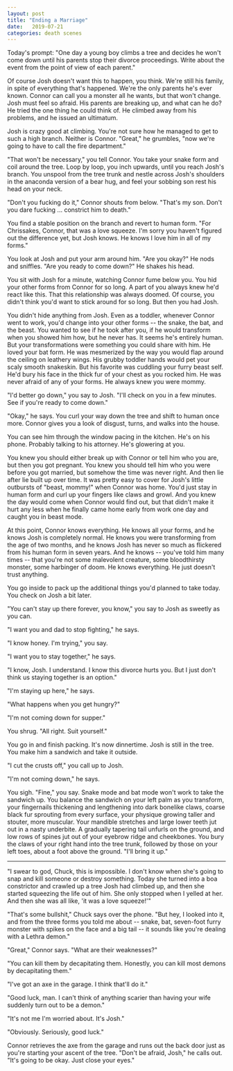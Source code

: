 ```yaml
---
layout: post
title: "Ending a Marriage"
date:   2019-07-21
categories: death scenes
---
```

Today's prompt: "One day a young boy climbs a tree and decides he won't come down until his parents stop their divorce proceedings. Write about the event from the point of view of each parent."

Of course Josh doesn't want this to happen, you think. We're still his family, in spite of everything that's happened. We're the only parents he's ever known. Connor can call you a monster all he wants, but that won't change. Josh must feel so afraid. His parents are breaking up, and what can he do? He tried the one thing he could think of. He climbed away from his problems, and he issued an ultimatum.

Josh is crazy good at climbing. You're not sure how he managed to get to such a high branch. Neither is Connor. "Great," he grumbles, "now we're going to have to call the fire department."

"That won't be necessary," you tell Connor. You take your snake form and coil around the tree. Loop by loop, you inch upwards, until you reach Josh's branch. You unspool from the tree trunk and nestle across Josh's shoulders in the anaconda version of a bear hug, and feel your sobbing son rest his head on your neck.

"Don't you fucking do it," Connor shouts from below. "That's my son. Don't you dare fucking ... constrict him to death."

You find a stable position on the branch and revert to human form. "For Chrissakes, Connor, that was a love squeeze. I'm sorry you haven't figured out the difference yet, but Josh knows. He knows I love him in all of my forms."

You look at Josh and put your arm around him. "Are you okay?" He nods and sniffles. "Are you ready to come down?" He shakes his head. 

You sit with Josh for a minute, watching Connor fume below you. You hid your other forms from Connor for so long. A part of you always knew he'd react like this. That this relationship was always doomed. Of course, you didn't think you'd want to stick around for so long. But then you had Josh. 

You didn't hide anything from Josh. Even as a toddler, whenever Connor went to work, you'd change into your other forms -- the snake, the bat, and the beast. You wanted to see if he took after you, if he would transform when you showed him how, but he never has. It seems he's entirely human. But your transformations were something you could share with him. He loved your bat form. He was mesmerized by the way you would flap around the ceiling on leathery wings. His grubby toddler hands would pet your scaly smooth snakeskin. But his favorite was cuddling your furry beast self. He'd bury his face in the thick fur of your chest as you rocked him. He was never afraid of any of your forms. He always knew you were mommy.

"I'd better go down," you say to Josh. "I'll check on you in a few minutes. See if you're ready to come down."

"Okay," he says. You curl your way down the tree and shift to human once more. Connor gives you a look of disgust, turns, and walks into the house. 

You can see him through the window pacing in the kitchen. He's on his phone. Probably talking to his attorney. He's glowering at you.

You knew you should either break up with Connor or tell him who you are, but then you got pregnant. You knew you should tell him who you were before you got married, but somehow the time was never right. And then lie after lie built up over time. It was pretty easy to cover for Josh's little outbursts of "beast, mommy!" when Connor was home. You'd just stay in human form and curl up your fingers like claws and growl. And you knew the day would come when Connor would find out, but that didn't make it hurt any less when he finally came home early from work one day and caught you in beast mode.

At this point, Connor knows everything. He knows all your forms, and he knows Josh is completely normal. He knows you were transforming from the age of two months, and he knows Josh has never so much as flickered from his human form in seven years. And he knows -- you've told him many times -- that you're not some malevolent creature, some bloodthirsty monster, some harbinger of doom. He knows everything. He just doesn't trust anything.

You go inside to pack up the additional things you'd planned to take today. You check on Josh a bit later.

"You can't stay up there forever, you know," you say to Josh as sweetly as you can.

"I want you and dad to stop fighting," he says.

"I know honey. I'm trying," you say.

"I want you to stay together," he says.

"I know, Josh. I understand. I know this divorce hurts you. But I just don't think us staying together is an option."

"I'm staying up here," he says.

"What happens when you get hungry?"

"I'm not coming down for supper."

You shrug. "All right. Suit yourself."

You go in and finish packing. It's now dinnertime. Josh is still in the tree. You make him a sandwich and take it outside.

"I cut the crusts off," you call up to Josh.

"I'm not coming down," he says. 

You sigh. "Fine," you say. Snake mode and bat mode won't work to take the sandwich up. You balance the sandwich on your left palm as you transform, your fingernails thickening and lengthening into dark bonelike claws, coarse black fur sprouting from every surface, your physique growing taller and stouter, more muscular. Your mandible stretches and large lower teeth jut out in a nasty underbite. A gradually tapering tail unfurls on the ground, and low rows of spines jut out of your eyebrow ridge and cheekbones. You bury the claws of your right hand into the tree trunk, followed by those on your left toes, about a foot above the ground. "I'll bring it up."

---

"I swear to god, Chuck, this is impossible. I don't know when she's going to snap and kill someone or destroy something. Today she turned into a boa constrictor and crawled up a tree Josh had climbed up, and then she started squeezing the life out of him. She only stopped when I yelled at her. And then she was all like, 'it was a love squeeze!'"

"That's some bullshit," Chuck says over the phone. "But hey, I looked into it, and from the three forms you told me about -- snake, bat, seven-foot furry monster with spikes on the face and a big tail -- it sounds like you're dealing with a Lethra demon."

"Great," Connor says. "What are their weaknesses?"

"You can kill them by decapitating them. Honestly, you can kill most demons by decapitating them."

"I've got an axe in the garage. I think that'll do it."

"Good luck, man. I can't think of anything scarier than having your wife suddenly turn out to be a demon."

"It's not me I'm worried about. It's Josh."

"Obviously. Seriously, good luck."

Connor retrieves the axe from the garage and runs out the back door just as you're starting your ascent of the tree. "Don't be afraid, Josh," he calls out. "It's going to be okay. Just close your eyes."
